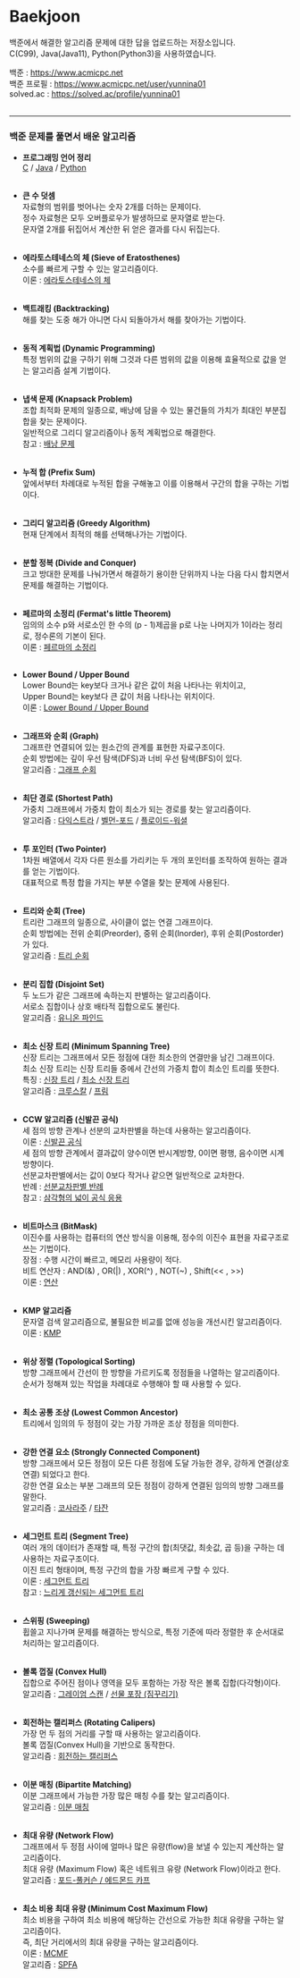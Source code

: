 # Baekjoon

백준에서 해결한 알고리즘 문제에 대한 답을 업로드하는 저장소입니다.  
C(C99), Java(Java11), Python(Python3)을 사용하였습니다.  

백준 : https://www.acmicpc.net  
백준 프로필 : https://www.acmicpc.net/user/yunnina01  
solved.ac : https://solved.ac/profile/yunnina01
<br><br>

***
### 백준 문제를 풀면서 배운 알고리즘

* **프로그래밍 언어 정리**  
[C](https://github.com/yunnina01/PrivateStudy/blob/main/%ED%94%84%EB%A1%9C%EA%B7%B8%EB%9E%98%EB%B0%8D%20%EC%96%B8%EC%96%B4/C.md) /
[Java](https://github.com/yunnina01/PrivateStudy/blob/main/%ED%94%84%EB%A1%9C%EA%B7%B8%EB%9E%98%EB%B0%8D%20%EC%96%B8%EC%96%B4/Java.md) / 
[Python](https://github.com/yunnina01/PrivateStudy/blob/main/%ED%94%84%EB%A1%9C%EA%B7%B8%EB%9E%98%EB%B0%8D%20%EC%96%B8%EC%96%B4/Python.md)
<br><br>

* **큰 수 덧셈**  
자료형의 범위를 벗어나는 숫자 2개를 더하는 문제이다.  
정수 자료형은 모두 오버플로우가 발생하므로 문자열로 받는다.  
문자열 2개를 뒤집어서 계산한 뒤 얻은 결과를 다시 뒤집는다.
<br><br>

* **에라토스테네스의 체 (Sieve of Eratosthenes)**  
소수를 빠르게 구할 수 있는 알고리즘이다.  
이론 : [에라토스테네스의 체](https://ko.wikipedia.org/wiki/%EC%97%90%EB%9D%BC%ED%86%A0%EC%8A%A4%ED%85%8C%EB%84%A4%EC%8A%A4%EC%9D%98_%EC%B2%B4)
<br><br>

* **백트래킹 (Backtracking)**  
해를 찾는 도중 해가 아니면 다시 되돌아가서 해를 찾아가는 기법이다.
<br><br>

* **동적 계획법 (Dynamic Programming)**  
특정 범위의 값을 구하기 위해 그것과 다른 범위의 값을 이용해 효율적으로 값을 얻는 알고리즘 설계 기법이다.
<br><br>

* **냅색 문제 (Knapsack Problem)**  
조합 최적화 문제의 일종으로, 배낭에 담을 수 있는 물건들의 가치가 최대인 부분집합을 찾는 문제이다.  
일반적으로 그리디 알고리즘이나 동적 계획법으로 해결한다.  
참고 : [배낭 문제](https://namu.wiki/w/%EB%B0%B0%EB%82%AD%20%EB%AC%B8%EC%A0%9C#s-2)
<br><br>

* **누적 합 (Prefix Sum)**  
앞에서부터 차례대로 누적된 합을 구해놓고 이를 이용해서 구간의 합을 구하는 기법이다.
<br><br>

* **그리디 알고리즘 (Greedy Algorithm)**  
현재 단계에서 최적의 해를 선택해나가는 기법이다.
<br><br>

* **분할 정복 (Divide and Conquer)**  
크고 방대한 문제를 나눠가면서 해결하기 용이한 단위까지 나눈 다음 다시 합치면서 문제를 해결하는 기법이다.
<br><br>

* **페르마의 소정리 (Fermat's little Theorem)**  
임의의 소수 p와 서로소인 한 수의 (p - 1)제곱을 p로 나눈 나머지가 1이라는 정리로, 정수론의 기본이 된다.  
이론 : [페르마의 소정리](https://namu.wiki/w/%ED%8E%98%EB%A5%B4%EB%A7%88%EC%9D%98%20%EC%86%8C%EC%A0%95%EB%A6%AC)
<br><br>

* **Lower Bound / Upper Bound**  
Lower Bound는 key보다 크거나 같은 값이 처음 나타나는 위치이고,  
Upper Bound는 key보다 큰 값이 처음 나타나는 위치이다.  
이론 : [Lower Bound / Upper Bound](https://yoongrammer.tistory.com/105)
<br><br>

* **그래프와 순회 (Graph)**  
그래프란 연결되어 있는 원소간의 관계를 표현한 자료구조이다.  
순회 방법에는 깊이 우선 탐색(DFS)과 너비 우선 탐색(BFS)이 있다.  
알고리즘 : [그래프 순회](https://user-images.githubusercontent.com/100751725/221105356-fca74b74-f903-4444-b974-e433757fa02d.png)
<br><br>

* **최단 경로 (Shortest Path)**  
가중치 그래프에서 가중치 합이 최소가 되는 경로를 찾는 알고리즘이다.  
알고리즘 :
[다익스트라](https://namu.wiki/w/%EB%8B%A4%EC%9D%B5%EC%8A%A4%ED%8A%B8%EB%9D%BC%20%EC%95%8C%EA%B3%A0%EB%A6%AC%EC%A6%98) / 
[벨먼-포드](https://namu.wiki/w/%EB%B2%A8%EB%A8%BC-%ED%8F%AC%EB%93%9C%20%EC%95%8C%EA%B3%A0%EB%A6%AC%EC%A6%98?from=%EB%B2%A8%EB%A7%8C-%ED%8F%AC%EB%93%9C%20%EC%95%8C%EA%B3%A0%EB%A6%AC%EC%A6%98) / 
[플로이드-워셜](https://namu.wiki/w/%ED%94%8C%EB%A1%9C%EC%9D%B4%EB%93%9C-%EC%9B%8C%EC%85%9C%20%EC%95%8C%EA%B3%A0%EB%A6%AC%EC%A6%98)
<br><br>

* **투 포인터 (Two Pointer)**  
1차원 배열에서 각자 다른 원소를 가리키는 두 개의 포인터를 조작하여 원하는 결과를 얻는 기법이다.  
대표적으로 특정 합을 가지는 부분 수열을 찾는 문제에 사용된다.
<br><br>

* **트리와 순회 (Tree)**  
트리란 그래프의 일종으로, 사이클이 없는 연결 그래프이다.  
순회 방법에는 전위 순회(Preorder), 중위 순회(Inorder), 후위 순회(Postorder)가 있다.  
알고리즘 : [트리 순회](https://ko.wikipedia.org/wiki/%ED%8A%B8%EB%A6%AC_%EC%88%9C%ED%9A%8C)
<br><br>

* **분리 집합 (Disjoint Set)**  
두 노드가 같은 그래프에 속하는지 판별하는 알고리즘이다.  
서로소 집합이나 상호 배타적 집합으로도 불린다.  
알고리즘 : [유니온 파인드](https://velog.io/@mu1616/%EB%B6%84%EB%A6%AC%EC%A7%91%ED%95%A9Disjoint-set)
<br><br>

* **최소 신장 트리 (Minimum Spanning Tree)**  
신장 트리는 그래프에서 모든 정점에 대한 최소한의 연결만을 남긴 그래프이다.  
최소 신장 트리는 신장 트리들 중에서 간선의 가중치 합이 최소인 트리를 뜻한다.  
특징 :
[신장 트리](https://user-images.githubusercontent.com/100751725/221528323-91f2d166-8116-4134-b828-6fdfb8eced8c.png) / 
[최소 신장 트리](https://user-images.githubusercontent.com/100751725/221528652-2cfa39d3-272e-480e-b679-1c8ef628162b.png)  
알고리즘 :
[크루스칼](https://namu.wiki/w/%ED%81%AC%EB%A3%A8%EC%8A%A4%EC%B9%BC%20%EC%95%8C%EA%B3%A0%EB%A6%AC%EC%A6%98) / 
[프림](https://namu.wiki/w/%ED%94%84%EB%A6%BC%20%EC%95%8C%EA%B3%A0%EB%A6%AC%EC%A6%98)
<br><br>

* **CCW 알고리즘 (신발끈 공식)**  
세 점의 방향 관계나 선분의 교차판별을 하는데 사용하는 알고리즘이다.  
이론 : [신발끈 공식](https://namu.wiki/w/%EC%8B%A0%EB%B0%9C%EB%81%88%20%EA%B3%B5%EC%8B%9D)  
세 점의 방향 관계에서 결과값이 양수이면 반시계방향, 0이면 평행, 음수이면 시계방향이다.  
선분교차판별에서는 값이 0보다 작거나 같으면 일반적으로 교차한다.  
반례 : [선분교차판별 반례](https://user-images.githubusercontent.com/100751725/226580880-932b1ee9-c394-4b38-9487-0daf4b44787e.png)  
참고 : [삼각형의 넓이 공식 응용](https://user-images.githubusercontent.com/100751725/226583296-024643a6-03f4-42f1-9fc6-9dd788956204.png)
<br><br>

* **비트마스크 (BitMask)**  
이진수를 사용하는 컴퓨터의 연산 방식을 이용해, 정수의 이진수 표현을 자료구조로 쓰는 기법이다.  
장점 : 수행 시간이 빠르고, 메모리 사용량이 적다.  
비트 연산자 : AND(&) , OR(|) , XOR(^) , NOT(~) , Shift(<< , >>)  
이론 : [연산](https://github.com/jws1218/insta-clone/assets/100751725/d60da524-88a4-49df-9f6f-463462ad8fad)
<br><br>

* **KMP 알고리즘**  
문자열 검색 알고리즘으로, 불필요한 비교를 없애 성능을 개선시킨 알고리즘이다.  
이론 : [KMP](https://chanhuiseok.github.io/posts/algo-14/)
<br><br>

* **위상 정렬 (Topological Sorting)**  
방향 그래프에서 간선이 한 방향을 가르키도록 정점들을 나열하는 알고리즘이다.  
순서가 정해져 있는 작업을 차례대로 수행해야 할 때 사용할 수 있다.
<br><br>

* **최소 공통 조상 (Lowest Common Ancestor)**  
트리에서 임의의 두 정점이 갖는 가장 가까운 조상 정점을 의미한다.
<br><br>

* **강한 연결 요소 (Strongly Connected Component)**  
방향 그래프에서 모든 정점이 모든 다른 정점에 도달 가능한 경우, 강하게 연결(상호 연결) 되었다고 한다.  
강한 연결 요소는 부분 그래프의 모든 정점이 강하게 연결된 임의의 방향 그래프를 말한다.  
알고리즘 :
[코사라주](https://ko.wikipedia.org/wiki/%EC%BD%94%EC%82%AC%EB%9D%BC%EC%A3%BC_%EC%95%8C%EA%B3%A0%EB%A6%AC%EC%A6%98) / 
[타잔](https://ko.wikipedia.org/wiki/%EA%B0%95%ED%95%9C_%EC%97%B0%EA%B2%B0_%EC%9A%94%EC%86%8C)
<br><br>

* **세그먼트 트리 (Segment Tree)**  
여러 개의 데이터가 존재할 때, 특정 구간의 합(최댓값, 최솟값, 곱 등)을 구하는 데 사용하는 자료구조이다.  
이진 트리 형태이며, 특정 구간의 합을 가장 빠르게 구할 수 있다.  
이론 : [세그먼트 트리](https://book.acmicpc.net/ds/segment-tree)  
참고 : [느리게 갱신되는 세그먼트 트리](https://book.acmicpc.net/ds/segment-tree-lazy-propagation)
<br><br>

* **스위핑 (Sweeping)**  
휩쓸고 지나가며 문제를 해결하는 방식으로, 특정 기준에 따라 정렬한 후 순서대로 처리하는 알고리즘이다.
<br><br>

* **볼록 껍질 (Convex Hull)**  
집합으로 주어진 점이나 영역을 모두 포함하는 가장 작은 볼록 집합(다각형)이다.  
알고리즘 :
[그레이엄 스캔](https://ko.wikipedia.org/wiki/%EA%B7%B8%EB%A0%88%EC%9D%B4%EC%97%84_%EC%8A%A4%EC%BA%94) /
[선물 포장 (짐꾸리기)](https://ko.wikipedia.org/wiki/%EC%84%A0%EB%AC%BC_%ED%8F%AC%EC%9E%A5_%EC%95%8C%EA%B3%A0%EB%A6%AC%EC%A6%98)
<br><br>

* **회전하는 캘리퍼스 (Rotating Calipers)**  
가장 먼 두 점의 거리를 구할 때 사용하는 알고리즘이다.  
볼록 껍질(Convex Hull)을 기반으로 동작한다.  
알고리즘 : [회전하는 캘리퍼스](https://hellogaon.tistory.com/40)
<br><br>

* **이분 매칭 (Bipartite Matching)**  
이분 그래프에서 가능한 가장 많은 매칭 수를 찾는 알고리즘이다.  
알고리즘 : [이분 매칭](https://loosie.tistory.com/643)
<br><br>

* **최대 유량 (Network Flow)**  
그래프에서 두 정점 사이에 얼마나 많은 유량(flow)을 보낼 수 있는지 계산하는 알고리즘이다.  
최대 유량 (Maximum Flow) 혹은 네트워크 유량 (Network Flow)이라고 한다.  
알고리즘 : [포드-풀커슨 / 에드몬드 카프](https://unorderedmap.tistory.com/6)
<br><br>

* **최소 비용 최대 유량 (Minimum Cost Maximum Flow)**  
최소 비용을 구하여 최소 비용에 해당하는 간선으로 가능한 최대 유량을 구하는 알고리즘이다.  
즉, 최단 거리에서의 최대 유량을 구하는 알고리즘이다.  
이론 : [MCMF](https://www.crocus.co.kr/1090)  
알고리즘 : [SPFA](https://gina65.tistory.com/26)
<br><br>
